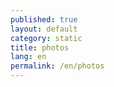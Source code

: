 ```yaml
---
published: true
layout: default
category: static
title: photos
lang: en
permalink: /en/photos
---
```


<div class="galleria"></div>

<script type="text/javascript" src="{{ site.baseurl }}/assets/js/libs/galleria/galleria.js"></script>
<script type="text/javascript" src="{{ site.baseurl }}/assets/js/libs/galleria/themes/folio/galleria.folio.min.js"></script>
<script>
var thumbs_url = 'http://batagov.s3.amazonaws.com/photos/thumbs/',
	large_url = 'http://batagov.s3.amazonaws.com/photos/large/',
	data = [
    	{
        	image: large_url + '1.jpg',
        	thumb: thumbs_url + '1.jpg',
        	title: 'my first image',
        	description: 'Lorem ipsum caption',
        	link: 'http://domain.com'
    	},
    	{
        	video: 'http://www.youtube.com/watch?v=GCZrz8siv4Q',
        	title: 'my second image',
        	description: 'Another caption'
    	}
	];
Galleria.run('.galleria', {
    dataSource: data,
    height: 400,
  	wait: true
});
</script>